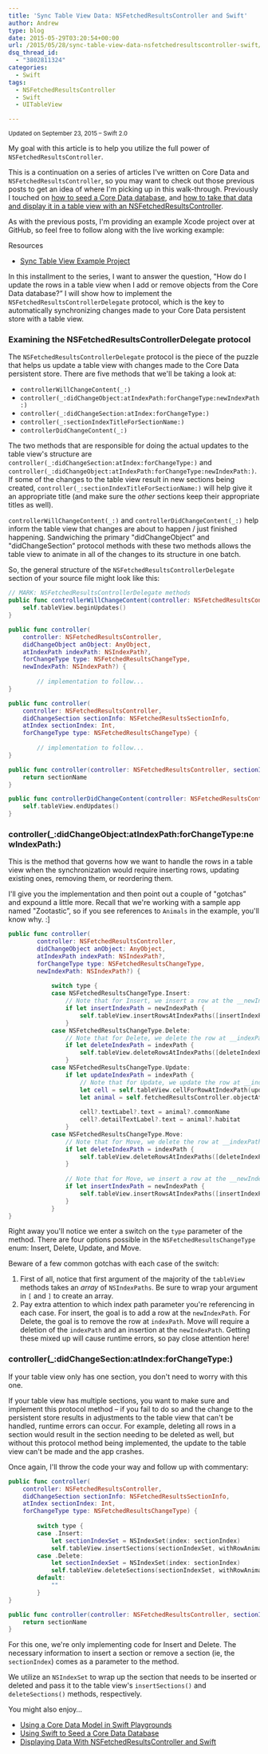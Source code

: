 ```yaml
---
title: 'Sync Table View Data: NSFetchedResultsController and Swift'
author: Andrew
type: blog
date: 2015-05-29T03:20:54+00:00
url: /2015/05/28/sync-table-view-data-nsfetchedresultscontroller-swift/
dsq_thread_id:
  - "3802811324"
categories:
  - Swift
tags:
  - NSFetchedResultsController
  - Swift
  - UITableView

---
```

<small>Updated on September 23, 2015 – Swift 2.0</small>

My goal with this article is to help you utilize the full power of `NSFetchedResultsController`.

This is a continuation on a series of articles I've written on Core Data and `NSFetchedResultsController`, so you may want to check out those previous posts to get an idea of where I'm picking up in this walk-through. Previously I touched on [how to seed a Core Data database][1], and [how to take that data and display it in a table view with an NSFetchedResultsController][2].

As with the previous posts, I'm providing an example Xcode project over at GitHub, so feel free to follow along with the live working example:

<div class="resources">
  <div class="resources-header">
    Resources
  </div>
  
  <ul class="resources-content">
    <li>
      <i class="fab fa-github fa"></i> <a href="https://github.com/andrewcbancroft/Zootastic/tree/NSFetchedResultsController_SyncTableView" title="GitHub - Sync Table View Example Project" target="_blank">Sync Table View Example Project</a>
    </li>
  </ul>
</div>

In this installment to the series, I want to answer the question, "How do I update the rows in a table view when I add or remove objects from the Core Data database?&#8221; I will show how to implement the `NSFetchedResultsControllerDelegate` protocol, which is the key to automatically synchronizing changes made to your Core Data persistent store with a table view.


<a name="examine-delegate-protocol" class="jump-target"></a>

### Examining the NSFetchedResultsControllerDelegate protocol

The `NSFetchedResultsControllerDelegate` protocol is the piece of the puzzle that helps us update a table view with changes made to the Core Data persistent store. There are five methods that we'll be taking a look at:

  * `controllerWillChangeContent(_:)`
  * `controller(_:didChangeObject:atIndexPath:forChangeType:newIndexPath:)`
  * `controller(_:didChangeSection:atIndex:forChangeType:)`
  * `controller(_:sectionIndexTitleForSectionName:)`
  * `controllerDidChangeContent(_:)`

The two methods that are responsible for doing the actual updates to the table view's structure are `controller(_:didChangeSection:atIndex:forChangeType:)` and `controller(_:didChangeObject:atIndexPath:forChangeType:newIndexPath:)`. If some of the changes to the table view result in new sections being created, `controller(_:sectionIndexTitleForSectionName:)` will help give it an appropriate title (and make sure the _other_ sections keep their appropriate titles as well).

`controllerWillChangeContent(_:)` and `controllerDidChangeContent(_:)` help inform the table view that changes are about to happen / just finished happening. Sandwiching the primary "didChangeObject&#8221; and "didChangeSection&#8221; protocol methods with these two methods allows the table view to animate in all of the changes to its structure in one batch.

So, the general structure of the `NSFetchedResultsControllerDelegate` section of your source file might look like this:

```swift
// MARK: NSFetchedResultsControllerDelegate methods
public func controllerWillChangeContent(controller: NSFetchedResultsController) {
    self.tableView.beginUpdates()
}

public func controller(
    controller: NSFetchedResultsController,
    didChangeObject anObject: AnyObject,
    atIndexPath indexPath: NSIndexPath?,
    forChangeType type: NSFetchedResultsChangeType,
    newIndexPath: NSIndexPath?) {
        
        // implementation to follow...
}

public func controller(
    controller: NSFetchedResultsController,
    didChangeSection sectionInfo: NSFetchedResultsSectionInfo,
    atIndex sectionIndex: Int,
    forChangeType type: NSFetchedResultsChangeType) {
    
        // implementation to follow...
}

public func controller(controller: NSFetchedResultsController, sectionIndexTitleForSectionName sectionName: String) -> String? {
    return sectionName
}

public func controllerDidChangeContent(controller: NSFetchedResultsController) {
    self.tableView.endUpdates()
}
```

<a name="did-change-object" class="jump-target"></a>

### controller(_:didChangeObject:atIndexPath:forChangeType:newIndexPath:)

This is the method that governs how we want to handle the rows in a table view when the synchronization would require inserting rows, updating existing ones, removing them, or reordering them.

I'll give you the implementation and then point out a couple of "gotchas&#8221; and expound a little more. Recall that we're working with a sample app named "Zootastic&#8221;, so if you see references to `Animals` in the example, you'll know why. :]

```swift
public func controller(
        controller: NSFetchedResultsController,
        didChangeObject anObject: AnyObject,
        atIndexPath indexPath: NSIndexPath?,
        forChangeType type: NSFetchedResultsChangeType,
        newIndexPath: NSIndexPath?) {
            
            switch type {
            case NSFetchedResultsChangeType.Insert:
                // Note that for Insert, we insert a row at the __newIndexPath__
                if let insertIndexPath = newIndexPath {
                    self.tableView.insertRowsAtIndexPaths([insertIndexPath], withRowAnimation: UITableViewRowAnimation.Fade)
                }
            case NSFetchedResultsChangeType.Delete:
                // Note that for Delete, we delete the row at __indexPath__
                if let deleteIndexPath = indexPath {
                    self.tableView.deleteRowsAtIndexPaths([deleteIndexPath], withRowAnimation: UITableViewRowAnimation.Fade)
                }
            case NSFetchedResultsChangeType.Update:
                if let updateIndexPath = indexPath {
                    // Note that for Update, we update the row at __indexPath__
                    let cell = self.tableView.cellForRowAtIndexPath(updateIndexPath)
                    let animal = self.fetchedResultsController.objectAtIndexPath(updateIndexPath) as? Animal
                    
                    cell?.textLabel?.text = animal?.commonName
                    cell?.detailTextLabel?.text = animal?.habitat
                }
            case NSFetchedResultsChangeType.Move:
                // Note that for Move, we delete the row at __indexPath__
                if let deleteIndexPath = indexPath {
                    self.tableView.deleteRowsAtIndexPaths([deleteIndexPath], withRowAnimation: UITableViewRowAnimation.Fade)
                }
                
                // Note that for Move, we insert a row at the __newIndexPath__
                if let insertIndexPath = newIndexPath {
                    self.tableView.insertRowsAtIndexPaths([insertIndexPath], withRowAnimation: UITableViewRowAnimation.Fade)
                }
            }
}
```

Right away you'll notice we enter a switch on the `type` parameter of the method. There are four options possible in the `NSFetchedResultsChangeType` enum: Insert, Delete, Update, and Move.

Beware of a few common gotchas with each case of the switch:

  1. First of all, notice that first argument of the majority of the `tableView` methods takes an _array_ of `NSIndexPaths`. Be sure to wrap your argument in `[` and `]` to create an array.
  2. Pay extra attention to which index path parameter you're referencing in each case. For insert, the goal is to add a row at the `newIndexPath`. For Delete, the goal is to remove the row at `indexPath`. Move will require a deletion of the `indexPath` and an insertion at the `newIndexPath`. Getting these mixed up will cause runtime errors, so pay close attention here!

<a name="did-change-section" class="jump-target"></a>

### controller(_:didChangeSection:atIndex:forChangeType:)

If your table view only has one section, you don't need to worry with this one.

If your table view has multiple sections, you want to make sure and implement this protocol method – if you fail to do so and the change to the persistent store results in adjustments to the table view that can't be handled, runtime errors can occur. For example, deleting all rows in a section would result in the section needing to be deleted as well, but without this protocol method being implemented, the update to the table view can't be made and the app crashes.

Once again, I'll throw the code your way and follow up with commentary:

```swift
public func controller(
    controller: NSFetchedResultsController,
    didChangeSection sectionInfo: NSFetchedResultsSectionInfo,
    atIndex sectionIndex: Int,
    forChangeType type: NSFetchedResultsChangeType) {
    
        switch type {
        case .Insert:
            let sectionIndexSet = NSIndexSet(index: sectionIndex)
            self.tableView.insertSections(sectionIndexSet, withRowAnimation: UITableViewRowAnimation.Fade)
        case .Delete:
            let sectionIndexSet = NSIndexSet(index: sectionIndex)
            self.tableView.deleteSections(sectionIndexSet, withRowAnimation: UITableViewRowAnimation.Fade)
        default:
            ""
        }
}

public func controller(controller: NSFetchedResultsController, sectionIndexTitleForSectionName sectionName: String?) -> String? {
    return sectionName
}
```

For this one, we're only implementing code for Insert and Delete. The necessary information to insert a section or remove a section (ie, the `sectionIndex`) comes as a parameter to the method.

We utilize an `NSIndexSet` to wrap up the section that needs to be inserted or deleted and pass it to the table view's `insertSections()` and `deleteSections()` methods, respectively.

<a name="related" class="jump-target"></a>

<div class="resources">
  <div class="resources-header">
    You might also enjoy&#8230;
  </div>
  
  <ul class="resources-content">
    <li>
      <i class="fa fa-angle-right"></i> <a href="https://www.andrewcbancroft.com/2016/07/10/using-a-core-data-model-in-swift-playgrounds/" title="Using a Core Data Model in Swift Playgrounds">Using a Core Data Model in Swift Playgrounds</a>
    </li>
    <li>
      <i class="fa fa-angle-right"></i> <a href="http://www.andrewcbancroft.com/2015/02/25/using-swift-to-seed-a-core-data-database/" title="Using Swift to Seed a Core Data Database">Using Swift to Seed a Core Data Database</a>
    </li>
    <li>
      <i class="fa fa-angle-right"></i> <a href="http://www.andrewcbancroft.com/2015/03/05/displaying-data-with-nsfetchedresultscontroller-and-swift/" title="Displaying Data With NSFetchedResultsController and Swift">Displaying Data With NSFetchedResultsController and Swift</a>
    </li>
  </ul>
</div>

<a name="share" class="jump-target"></a>

 [1]: http://www.andrewcbancroft.com/2015/02/25/using-swift-to-seed-a-core-data-database/ "Using Swift to Seed a Core Data Database"
 [2]: http://www.andrewcbancroft.com/2015/03/05/displaying-data-with-nsfetchedresultscontroller-and-swift/ "Displaying Data With NSFetchedResultsController and Swift"